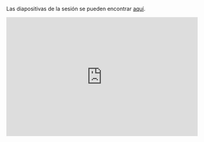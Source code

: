 Las diapositivas de la sesión se pueden encontrar [aquí](https://github.com/dphi-official/convolutional_neural_networks_essentials/blob/master/presentation/CNN%20Essentials.pdf).


<iframe width="100%" height="315" src="https://www.youtube.com/embed/YyoSuP_aFN8" title="Reproductor de video de YouTube" frameborder="0" allow="acelerómetro; reproducción automática; portapapeles -escribir; medios cifrados; giroscopio; imagen en imagen" allowfullscreen></iframe>